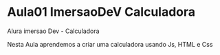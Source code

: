 # Aula01 ImersaoDeV Calculadora

Alura imersao Dev - Calculadora 
<p> Nesta Aula aprendemos a criar uma calculadora usando Js, HTML e Css</p>
